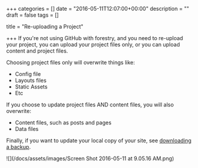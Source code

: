 +++
categories = []
date = "2016-05-11T12:07:00+00:00"
description = ""
draft = false
tags = []

title = "Re-uploading a Project"

+++
If you're not using GitHub with forestry, and you need to re-upload your project, you can upload your project files only, or you can upload content and project files.  

Choosing project files only will overwrite things like:  

* Config file
* Layouts files
* Static Assets
* Etc

If you choose to update project files AND content files, you will also overwrite:

* Content files, such as posts and pages
* Data files

Finally, if you want to update your local copy of your site, see [downloading a backup](https://forestry.io/docs/downloading-a-backup-of-your-site/).

![](/docs/assets/images/Screen Shot 2016-05-11 at 9.05.16 AM.png)
